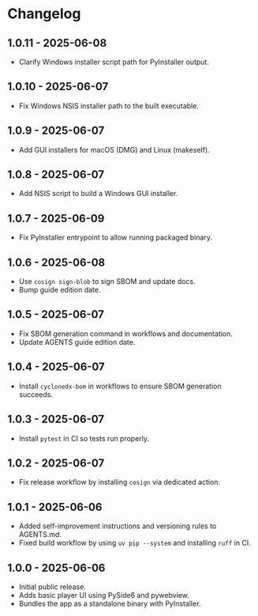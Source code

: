 # Changelog

## 1.0.11 - 2025-06-08

- Clarify Windows installer script path for PyInstaller output.

## 1.0.10 - 2025-06-07

- Fix Windows NSIS installer path to the built executable.

## 1.0.9 - 2025-06-07

- Add GUI installers for macOS (DMG) and Linux (makeself).

## 1.0.8 - 2025-06-07

- Add NSIS script to build a Windows GUI installer.

## 1.0.7 - 2025-06-09

- Fix PyInstaller entrypoint to allow running packaged binary.

## 1.0.6 - 2025-06-08

- Use `cosign sign-blob` to sign SBOM and update docs.
- Bump guide edition date.

## 1.0.5 - 2025-06-07

- Fix SBOM generation command in workflows and documentation.
- Update AGENTS guide edition date.

## 1.0.4 - 2025-06-07

- Install `cyclonedx-bom` in workflows to ensure SBOM generation succeeds.

## 1.0.3 - 2025-06-07

- Install `pytest` in CI so tests run properly.

## 1.0.2 - 2025-06-07

- Fix release workflow by installing `cosign` via dedicated action.

## 1.0.1 - 2025-06-06

- Added self-improvement instructions and versioning rules to AGENTS.md.
- Fixed build workflow by using `uv pip --system` and installing `ruff` in CI.



## 1.0.0 - 2025-06-06


- Initial public release.
- Adds basic player UI using PySide6 and pywebview.
- Bundles the app as a standalone binary with PyInstaller.
